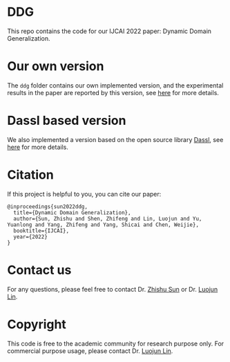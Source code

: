 # DDG

This repo contains the code for our IJCAI 2022 paper: Dynamic Domain Generalization.

# Our own version

The `ddg` folder contains our own implemented version, and the experimental results in the paper are reported by this version, see [here](https://github.com/MetaVisionLab/DDG/tree/main/ddg) for more details.

# Dassl based version

We also implemented a version based on the open source library [Dassl](https://github.com/KaiyangZhou/Dassl.pytorch), see [here](https://github.com/MetaVisionLab/DDG/tree/main/dassl) for more details.

# Citation

If this project is helpful to you, you can cite our paper:

```
@inproceedings{sun2022ddg,
  title={Dynamic Domain Generalization},
  author={Sun, Zhishu and Shen, Zhifeng and Lin, Luojun and Yu, Yuanlong and Yang, Zhifeng and Yang, Shicai and Chen, Weijie},
  booktitle={IJCAI},
  year={2022}
}
```

# Contact us

For any questions, please feel free to contact Dr. [Zhishu Sun](mailto:siaimes@163.com) or Dr. [Luojun Lin](mailto:linluojun2009@126.com).

# Copyright

This code is free to the academic community for research purpose only. For commercial purpose usage, please contact Dr. [Luojun Lin](mailto:linluojun2009@126.com).
